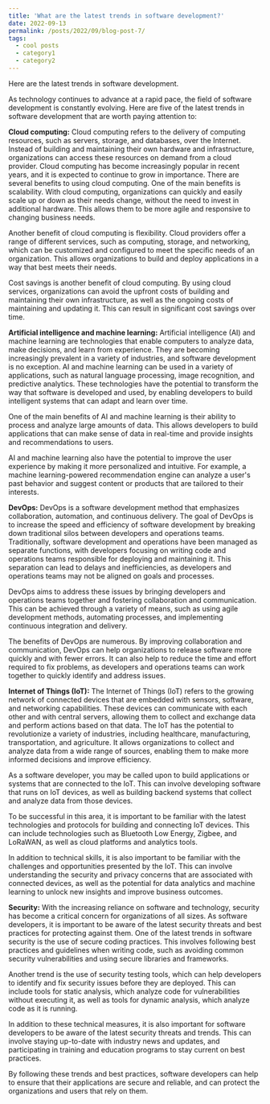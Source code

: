 ```yaml
---
title: 'What are the latest trends in software development?'
date: 2022-09-13
permalink: /posts/2022/09/blog-post-7/
tags:
  - cool posts
  - category1
  - category2
---
```


Here are the latest trends in software development.

As technology continues to advance at a rapid pace, the field of software development is constantly evolving. Here are five of the latest trends in software development that are worth paying attention to:

<b>Cloud computing:</b> Cloud computing refers to the delivery of computing resources, such as servers, storage, and databases, over the Internet. Instead of building and maintaining their own hardware and infrastructure, organizations can access these resources on demand from a cloud provider. Cloud computing has become increasingly popular in recent years, and it is expected to continue to grow in importance.
There are several benefits to using cloud computing. One of the main benefits is scalability. With cloud computing, organizations can quickly and easily scale up or down as their needs change, without the need to invest in additional hardware. This allows them to be more agile and responsive to changing business needs.

Another benefit of cloud computing is flexibility. Cloud providers offer a range of different services, such as computing, storage, and networking, which can be customized and configured to meet the specific needs of an organization. This allows organizations to build and deploy applications in a way that best meets their needs.

Cost savings is another benefit of cloud computing. By using cloud services, organizations can avoid the upfront costs of building and maintaining their own infrastructure, as well as the ongoing costs of maintaining and updating it. This can result in significant cost savings over time.

<b>Artificial intelligence and machine learning:</b> Artificial intelligence (AI) and machine learning are technologies that enable computers to analyze data, make decisions, and learn from experience. They are becoming increasingly prevalent in a variety of industries, and software development is no exception.
AI and machine learning can be used in a variety of applications, such as natural language processing, image recognition, and predictive analytics. These technologies have the potential to transform the way that software is developed and used, by enabling developers to build intelligent systems that can adapt and learn over time.

One of the main benefits of AI and machine learning is their ability to process and analyze large amounts of data. This allows developers to build applications that can make sense of data in real-time and provide insights and recommendations to users.

AI and machine learning also have the potential to improve the user experience by making it more personalized and intuitive. For example, a machine learning-powered recommendation engine can analyze a user's past behavior and suggest content or products that are tailored to their interests.

<b>DevOps:</b> DevOps is a software development method that emphasizes collaboration, automation, and continuous delivery. The goal of DevOps is to increase the speed and efficiency of software development by breaking down traditional silos between developers and operations teams.
Traditionally, software development and operations have been managed as separate functions, with developers focusing on writing code and operations teams responsible for deploying and maintaining it. This separation can lead to delays and inefficiencies, as developers and operations teams may not be aligned on goals and processes.

DevOps aims to address these issues by bringing developers and operations teams together and fostering collaboration and communication. This can be achieved through a variety of means, such as using agile development methods, automating processes, and implementing continuous integration and delivery.

The benefits of DevOps are numerous. By improving collaboration and communication, DevOps can help organizations to release software more quickly and with fewer errors. It can also help to reduce the time and effort required to fix problems, as developers and operations teams can work together to quickly identify and address issues.

<b>Internet of Things (IoT):</b> The Internet of Things (IoT) refers to the growing network of connected devices that are embedded with sensors, software, and networking capabilities. These devices can communicate with each other and with central servers, allowing them to collect and exchange data and perform actions based on that data.
The IoT has the potential to revolutionize a variety of industries, including healthcare, manufacturing, transportation, and agriculture. It allows organizations to collect and analyze data from a wide range of sources, enabling them to make more informed decisions and improve efficiency.

As a software developer, you may be called upon to build applications or systems that are connected to the IoT. This can involve developing software that runs on IoT devices, as well as building backend systems that collect and analyze data from those devices.

To be successful in this area, it is important to be familiar with the latest technologies and protocols for building and connecting IoT devices. This can include technologies such as Bluetooth Low Energy, Zigbee, and LoRaWAN, as well as cloud platforms and analytics tools.

In addition to technical skills, it is also important to be familiar with the challenges and opportunities presented by the IoT. This can involve understanding the security and privacy concerns that are associated with connected devices, as well as the potential for data analytics and machine learning to unlock new insights and improve business outcomes.

<b>Security:</b> With the increasing reliance on software and technology, security has become a critical concern for organizations of all sizes. As software developers, it is important to be aware of the latest security threats and best practices for protecting against them.
One of the latest trends in software security is the use of secure coding practices. This involves following best practices and guidelines when writing code, such as avoiding common security vulnerabilities and using secure libraries and frameworks.

Another trend is the use of security testing tools, which can help developers to identify and fix security issues before they are deployed. This can include tools for static analysis, which analyze code for vulnerabilities without executing it, as well as tools for dynamic analysis, which analyze code as it is running.

In addition to these technical measures, it is also important for software developers to be aware of the latest security threats and trends. This can involve staying up-to-date with industry news and updates, and participating in training and education programs to stay current on best practices.

By following these trends and best practices, software developers can help to ensure that their applications are secure and reliable, and can protect the organizations and users that rely on them.